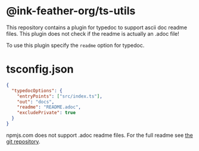 # @ink-feather-org/ts-utils

This repository contains a plugin for typedoc to support ascii doc readme files.
This plugin does not check if the readme is actually an .adoc file!

To use this plugin specify the `readme` option for typedoc.

# tsconfig.json

```json
{
  "typedocOptions": {
    "entryPoints": ["src/index.ts"],
    "out": "docs",
    "readme": "README.adoc",
    "excludePrivate": true
  }
}
```

npmjs.com does not support .adoc readme files.
For the full readme see [the git repository](https://github.com/ink-feather-org/ts-utils).
